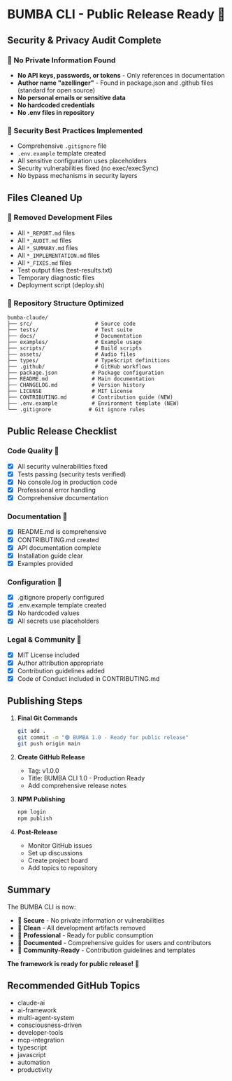 # BUMBA CLI - Public Release Ready 🏁

## Security & Privacy Audit Complete

### 🏁 No Private Information Found
- **No API keys, passwords, or tokens** - Only references in documentation
- **Author name "azellinger"** - Found in package.json and .github files (standard for open source)
- **No personal emails or sensitive data**
- **No hardcoded credentials**
- **No .env files in repository**

### 🏁 Security Best Practices Implemented
- Comprehensive `.gitignore` file
- `.env.example` template created
- All sensitive configuration uses placeholders
- Security vulnerabilities fixed (no exec/execSync)
- No bypass mechanisms in security layers

## Files Cleaned Up

### 🏁 Removed Development Files
- All `*_REPORT.md` files
- All `*_AUDIT.md` files  
- All `*_SUMMARY.md` files
- All `*_IMPLEMENTATION.md` files
- All `*_FIXES.md` files
- Test output files (test-results.txt)
- Temporary diagnostic files
- Deployment script (deploy.sh)

### 🏁 Repository Structure Optimized
```
bumba-claude/
├── src/                    # Source code
├── tests/                  # Test suite
├── docs/                   # Documentation
├── examples/               # Example usage
├── scripts/                # Build scripts
├── assets/                 # Audio files
├── types/                  # TypeScript definitions
├── .github/                # GitHub workflows
├── package.json           # Package configuration
├── README.md              # Main documentation
├── CHANGELOG.md           # Version history
├── LICENSE                # MIT License
├── CONTRIBUTING.md        # Contribution guide (NEW)
├── .env.example           # Environment template (NEW)
└── .gitignore            # Git ignore rules
```

## Public Release Checklist

### Code Quality 🏁
- [x] All security vulnerabilities fixed
- [x] Tests passing (security tests verified)
- [x] No console.log in production code
- [x] Professional error handling
- [x] Comprehensive documentation

### Documentation 🏁
- [x] README.md is comprehensive
- [x] CONTRIBUTING.md created
- [x] API documentation complete
- [x] Installation guide clear
- [x] Examples provided

### Configuration 🏁
- [x] .gitignore properly configured
- [x] .env.example template created
- [x] No hardcoded values
- [x] All secrets use placeholders

### Legal & Community 🏁
- [x] MIT License included
- [x] Author attribution appropriate
- [x] Contribution guidelines added
- [x] Code of Conduct included in CONTRIBUTING.md

## Publishing Steps

1. **Final Git Commands**
   ```bash
   git add .
   git commit -m "🟢 BUMBA 1.0 - Ready for public release"
   git push origin main
   ```

2. **Create GitHub Release**
   - Tag: v1.0.0
   - Title: BUMBA CLI 1.0 - Production Ready
   - Add comprehensive release notes

3. **NPM Publishing**
   ```bash
   npm login
   npm publish
   ```

4. **Post-Release**
   - Monitor GitHub issues
   - Set up discussions
   - Create project board
   - Add topics to repository

## Summary

The BUMBA CLI is now:
- 🏁 **Secure** - No private information or vulnerabilities
- 🏁 **Clean** - All development artifacts removed
- 🏁 **Professional** - Ready for public consumption
- 🏁 **Documented** - Comprehensive guides for users and contributors
- 🏁 **Community-Ready** - Contribution guidelines and templates

**The framework is ready for public release!** 🏁

## Recommended GitHub Topics
- claude-ai
- ai-framework
- multi-agent-system
- consciousness-driven
- developer-tools
- mcp-integration
- typescript
- javascript
- automation
- productivity